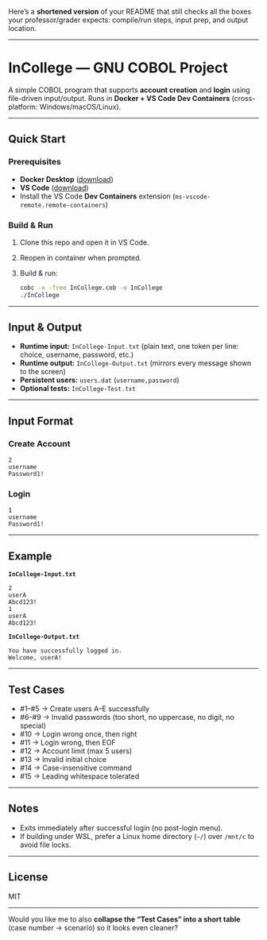 Here’s a **shortened version** of your README that still checks all the boxes your professor/grader expects: compile/run steps, input prep, and output location.

---

# InCollege — GNU COBOL Project

A simple COBOL program that supports **account creation** and **login** using file-driven input/output.
Runs in **Docker + VS Code Dev Containers** (cross-platform: Windows/macOS/Linux).

---

## Quick Start

### Prerequisites

* **Docker Desktop** ([download](https://www.docker.com/products/docker-desktop))
* **VS Code** ([download](https://code.visualstudio.com/))
* Install the VS Code **Dev Containers** extension (`ms-vscode-remote.remote-containers`)

### Build & Run

1. Clone this repo and open it in VS Code.
2. Reopen in container when prompted.
3. Build & run:

   ```bash
   cobc -x -free InCollege.cob -o InCollege
   ./InCollege
   ```

---

## Input & Output

* **Runtime input:** `InCollege-Input.txt`
  (plain text, one token per line: choice, username, password, etc.)
* **Runtime output:** `InCollege-Output.txt`
  (mirrors every message shown to the screen)
* **Persistent users:** `users.dat` (`username,password`)
* **Optional tests:** `InCollege-Test.txt`

---

## Input Format

### Create Account

```
2
username
Password1!
```

### Login

```
1
username
Password1!
```

---

## Example

**`InCollege-Input.txt`**

```
2
userA
Abcd123!
1
userA
Abcd123!
```

**`InCollege-Output.txt`**

```
You have successfully logged in.
Welcome, userA!
```

---

## Test Cases

* \#1–#5 → Create users A–E successfully
* \#6–#9 → Invalid passwords (too short, no uppercase, no digit, no special)
* \#10 → Login wrong once, then right
* \#11 → Login wrong, then EOF
* \#12 → Account limit (max 5 users)
* \#13 → Invalid initial choice
* \#14 → Case-insensitive command
* \#15 → Leading whitespace tolerated

---

## Notes

* Exits immediately after successful login (no post-login menu).
* If building under WSL, prefer a Linux home directory (`~/`) over `/mnt/c` to avoid file locks.

---

## License

MIT

---

Would you like me to also **collapse the “Test Cases” into a short table** (case number → scenario) so it looks even cleaner?
